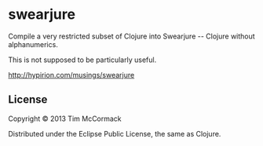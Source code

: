 # swearjure

Compile a very restricted subset of Clojure into Swearjure --
Clojure without alphanumerics.

This is not supposed to be particularly useful.

http://hypirion.com/musings/swearjure

## License

Copyright © 2013 Tim McCormack

Distributed under the Eclipse Public License, the same as Clojure.

